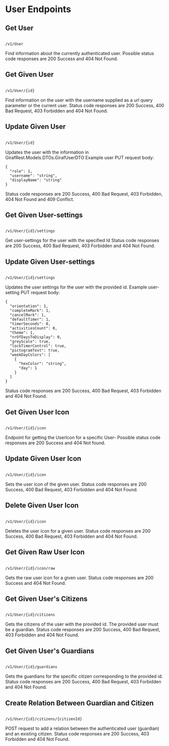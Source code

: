 # User Endpoints

## Get User

````

/v1/User

```` 

Find information about the currently authenticated user.
Possible status code responses are 200 Success and 404 Not Found.

## Get Given User

````

/v1/User/{id}

```` 

Find information on the user with the username supplied as a url query parameter or the current user.
Status code responses are 200 Success, 400 Bad Request, 403 Forbidden and 404 Not Found.

## Update Given User

````

/v1/User/{id}
```` 

Updates the user with the information in GirafRest.Models.DTOs.GirafUserDTO
Example user PUT request body:

````
{
  "role": 1,
  "username": "string",
  "displayName": "string"
}
````

Status code responses are 200 Success, 400 Bad Request, 403 Forbidden, 404 Not Found and 409 Conflict.

## Get Given User-settings

````

/v1/User/{id}/settings

```` 

Get user-settings for the user with the specified Id
Status code responses are 200 Success, 400 Bad Request, 403 Forbidden and 404 Not Found.

## Update Given User-settings

````

/v1/User/{id}/settings

```` 

Updates the user settings for the user with the provided id.
Example user-setting PUT request body:

````
{
  "orientation": 1,
  "completeMark": 1,
  "cancelMark": 1,
  "defaultTimer": 1,
  "timerSeconds": 0,
  "activitiesCount": 0,
  "theme": 1,
  "nrOfDaysToDisplay": 0,
  "greyScale": true,
  "lockTimerControl": true,
  "pictogramText": true,
  "weekDayColors": [
    {
      "hexColor": "string",
      "day": 1
    }
  ]
}

````

Status code responses are 200 Success, 400 Bad Request, 403 Forbidden and 404 Not Found.

## Get Given User Icon

```

/v1/User/{id}/icon

``` 

Endpoint for getting the UserIcon for a specific User-
Possible status code responses are 200 Success and 404 Not found.

## Update Given User Icon

````

/v1/User/{id}/icon

```` 

Sets the user icon of the given user.
Status code responses are 200 Success, 400 Bad Request, 403 Forbidden and 404 Not Found.

## Delete Given User Icon

````

/v1/User/{id}/icon

```` 

Deletes the user icon for a given user.
Status code responses are 200 Success, 400 Bad Request, 403 Forbidden and 404 Not Found.

## Get Given Raw User Icon

```

/v1/User/{id}/icon/raw

``` 

Gets the raw user icon for a given user.
Status code responses are  200 Success and 404 Not Found.

## Get Given User's Citizens

````

/v1/User/{id}/citizens

````

Gets the citizens of the user with the provided id. The provided user must be a guardian.
Status code responses are 200 Success, 400 Bad Request, 403 Forbidden and 404 Not Found.

## Get Given User's Guardians

````

/v1/User/{id}/guardians

```` 

Gets the guardians for the specific citizen corresponding to the provided id.
Status code responses are 200 Success, 400 Bad Request, 403 Forbidden and 404 Not Found.

## Create Relation Between Guardian and Citizen

````

/v1/User/{id}/citizens/{citizenId}

```` 

POST request to add a relation between the authenticated user (guardian) and an existing citizen.
Status code responses are  200 Success, 403 Forbidden and 404 Not Found.
